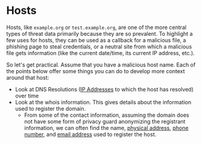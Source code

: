 # Hosts

Hosts, like `example.org` or `test.example.org`, are one of the more central types of threat data primarily because they are so prevalent. To highlight a few uses for hosts, they can be used as a callback for a malicious file, a phishing page to steal credentials, or a neutral site from which a malicious file gets information (like the current date/time, its current IP address, etc.).

So let's get practical. Assume that you have a malicious host name. Each of the points below offer some things you can do to develop more context around that host:

- Look at DNS Resolutions ([IP Addresses](ip-addresses.md) to which the host has resolved) over time
- Look at the whois information. This gives details about the information used to register the domain.
    - From some of the contact information, assuming the domain does not have some form of privacy guard anonymizing the registrant information, we can often find the name, [physical address](physical-addresses.md), [phone number](phone-numbers.md), and [email address](email-addresses.md) used to register the host.
